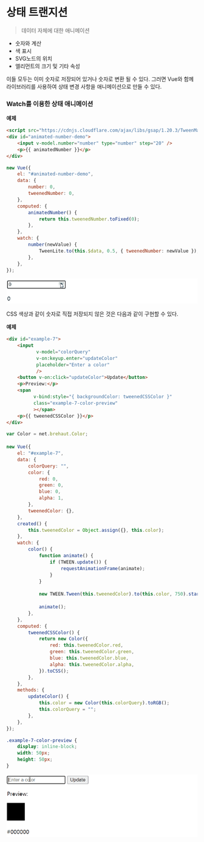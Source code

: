 # 상태 트랜지션

> 데이터 자체에 대한 애니메이션

- 숫자와 계산
- 색 표시
- SVG노드의 위치
- 엘리먼트의 크기 및 기타 속성

이들 모두는 이미 숫자로 저장되어 있거나 숫자로 변환 될 수 있다. 그러면 Vue와 함께 라이브러리를 사용하여 상태 변경 사항을 애니메이션으로 만들 수 있다.

### Watch를 이용한 상태 애니메이션

**예제**

```html
<script src="https://cdnjs.cloudflare.com/ajax/libs/gsap/1.20.3/TweenMax.min.js"></script>
<div id="animated-number-demo">
    <input v-model.number="number" type="number" step="20" />
    <p>{{ animatedNumber }}</p>
</div>
```

```js
new Vue({
    el: "#animated-number-demo",
    data: {
        number: 0,
        tweenedNumber: 0,
    },
    computed: {
        animatedNumber() {
            return this.tweenedNumber.toFixed(0);
        },
    },
    watch: {
        number(newValue) {
            TweenLite.to(this.$data, 0.5, { tweenedNumber: newValue });
        },
    },
});
```

<img src="../../2.Pictures/animation-with-animation1.gif">

CSS 색상과 같이 숫자로 직접 저장되지 않은 것은 다음과 같이 구현할 수 있다.

**예제**

```html
<div id="example-7">
    <input
           v-model="colorQuery"
           v-on:keyup.enter="updateColor"
           placeholder="Enter a color"
           />
    <button v-on:click="updateColor">Update</button>
    <p>Preview:</p>
    <span
          v-bind:style="{ backgroundColor: tweenedCSSColor }"
          class="example-7-color-preview"
          ></span>
    <p>{{ tweenedCSSColor }}</p>
</div>
```

```js
var Color = net.brehaut.Color;

new Vue({
    el: "#example-7",
    data: {
        colorQuery: "",
        color: {
            red: 0,
            green: 0,
            blue: 0,
            alpha: 1,
        },
        tweenedColor: {},
    },
    created() {
        this.tweenedColor = Object.assign({}, this.color);
    },
    watch: {
        color() {
            function animate() {
                if (TWEEN.update()) {
                    requestAnimationFrame(animate);
                }
            }

            new TWEEN.Tween(this.tweenedColor).to(this.color, 750).start();

            animate();
        },
    },
    computed: {
        tweenedCSSColor() {
            return new Color({
                red: this.tweenedColor.red,
                green: this.tweenedColor.green,
                blue: this.tweenedColor.blue,
                alpha: this.tweenedColor.alpha,
            }).toCSS();
        },
    },
    methods: {
        updateColor() {
            this.color = new Color(this.colorQuery).toRGB();
            this.colorQuery = "";
        },
    },
});
```

```css
.example-7-color-preview {
    display: inline-block;
    width: 50px;
    height: 50px;
}
```

<img src="../../2.Pictures/animation-with-animation2.gif">